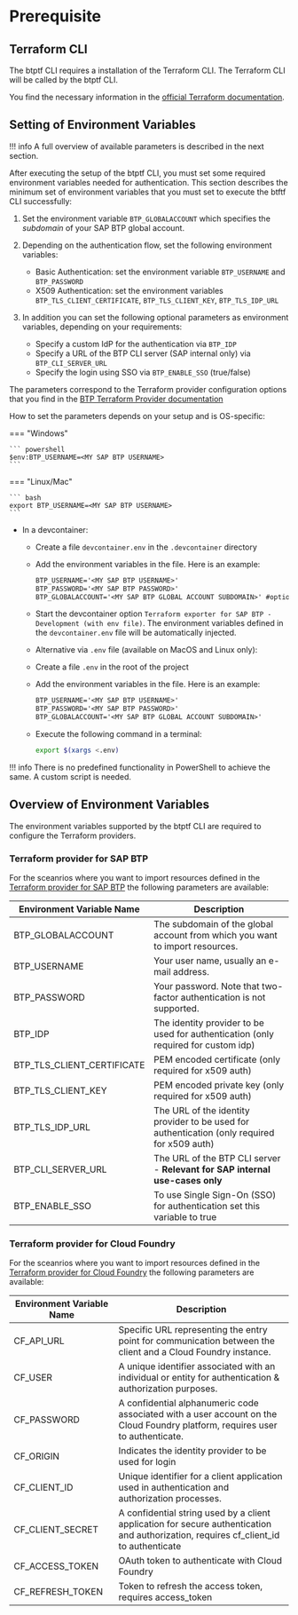 # Prerequisite

## Terraform CLI

The btptf CLI requires a installation of the Terraform CLI. The Terraform CLI will be called by the btptf CLI.

You find the necessary information  in the [official Terraform documentation](https://developer.hashicorp.com/terraform/install#darwin).

## Setting of Environment Variables

!!! info
    A full overview of available parameters is described in the next section.

After executing the setup of the btptf CLI, you must set some required environment variables needed for authentication. This section describes the minimum set of environment variables that you must set to execute the btftf CLI successfully:

1. Set the environment variable `BTP_GLOBALACCOUNT` which specifies the *subdomain* of your SAP BTP global account.

2. Depending on the authentication flow, set the following environment variables:

    - Basic Authentication: set the environment variable `BTP_USERNAME` and `BTP_PASSWORD`
    - X509 Authentication: set the environment variables `BTP_TLS_CLIENT_CERTIFICATE`, `BTP_TLS_CLIENT_KEY`, `BTP_TLS_IDP_URL`

3. In addition you can set the following optional parameters as environment variables, depending on your requirements:

    - Specify a custom IdP for the authentication via `BTP_IDP`
    - Specify a URL of the BTP CLI server (SAP internal only) via `BTP_CLI_SERVER_URL`
    - Specify the login using SSO via `BTP_ENABLE_SSO` (true/false)

The parameters correspond to the Terraform provider configuration options that you find in the [BTP Terraform Provider documentation](https://registry.terraform.io/providers/SAP/btp/latest/docs)

How to set the parameters depends on your setup and is OS-specific:

=== "Windows"

    ``` powershell
    $env:BTP_USERNAME=<MY SAP BTP USERNAME>
    ```

=== "Linux/Mac"

    ``` bash
    export BTP_USERNAME=<MY SAP BTP USERNAME>
    ```

- In a devcontainer:
    - Create a file `devcontainer.env` in the `.devcontainer` directory
    - Add the environment variables in the file. Here is an example:

      ```txt
      BTP_USERNAME='<MY SAP BTP USERNAME>'
      BTP_PASSWORD='<MY SAP BTP PASSWORD>'
      BTP_GLOBALACCOUNT='<MY SAP BTP GLOBAL ACCOUNT SUBDOMAIN>' #optional
      ```
    - Start the devcontainer option `Terraform exporter for SAP BTP - Development (with env file)`. The environment variables defined in the `devcontainer.env` file will be automatically injected.

    - Alternative via `.env` file (available on MacOS and Linux only):
    - Create a file `.env` in the root of the project
    - Add the environment variables in the file. Here is an example:

      ```txt
      BTP_USERNAME='<MY SAP BTP USERNAME>'
      BTP_PASSWORD='<MY SAP BTP PASSWORD>'
      BTP_GLOBALACCOUNT='<MY SAP BTP GLOBAL ACCOUNT SUBDOMAIN>'
      ```

    - Execute the following command in a terminal:

       ```bash
       export $(xargs <.env)
       ```

!!! info
    There is no predefined functionality in PowerShell to achieve the same. A custom script is needed.

## Overview of Environment Variables

The environment variables supported by the btptf CLI are required to configure the Terraform providers.

### Terraform provider for SAP BTP

For the sceanrios where you want to import resources defined in the [Terraform provider for SAP BTP](https://registry.terraform.io/providers/SAP/btp/latest/docs) the following parameters are available:

| Environment Variable Name  | Description |
| --- | --- |
| BTP_GLOBALACCOUNT | The subdomain of the global account from which you want to import resources. |
| BTP_USERNAME | Your user name, usually an e-mail address. |
| BTP_PASSWORD | Your password. Note that two-factor authentication is not supported.  |
| BTP_IDP | The identity provider to be used for authentication (only required for custom idp) |
| BTP_TLS_CLIENT_CERTIFICATE | PEM encoded certificate (only required for x509 auth) |
| BTP_TLS_CLIENT_KEY | PEM encoded private key (only required for x509 auth) |
| BTP_TLS_IDP_URL | The URL of the identity provider to be used for authentication (only required for x509 auth) |
| BTP_CLI_SERVER_URL | The URL of the BTP CLI server - **Relevant for SAP internal use-cases only**  |
| BTP_ENABLE_SSO | To use Single Sign-On (SSO) for authentication set this variable to true |

### Terraform provider for Cloud Foundry

For the sceanrios where you want to import resources defined in the [Terraform provider for Cloud Foundry](https://registry.terraform.io/providers/cloudfoundry/cloudfoundry/latest/docs) the following parameters are available:

| Environment Variable Name  | Description |
| --- | --- |
| CF_API_URL | Specific URL representing the entry point for communication between the client and a Cloud Foundry instance. |
| CF_USER | A unique identifier associated with an individual or entity for authentication & authorization purposes. |
| CF_PASSWORD | A confidential alphanumeric code associated with a user account on the Cloud Foundry platform, requires user to authenticate.  |
| CF_ORIGIN | Indicates the identity provider to be used for login |
| CF_CLIENT_ID | Unique identifier for a client application used in authentication and authorization processes. |
| CF_CLIENT_SECRET | A confidential string used by a client application for secure authentication and authorization, requires cf_client_id to authenticate |
| CF_ACCESS_TOKEN | OAuth token to authenticate with Cloud Foundry |
| CF_REFRESH_TOKEN | Token to refresh the access token, requires access_token |
